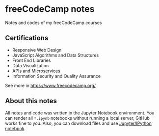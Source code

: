 # freeCodeCamp notes
Notes and codes of my freeCodeCamp courses

## Certifications
* Responsive Web Design
* JavaScript Algorithms and Data Structures
* Front End Libraries
* Data Visualization
* APIs and Microservices
* Information Security and Quality Assurance

See more in https://www.freecodecamp.org/

## About this notes
All notes and code was written in the Jupyter Notebook environment. You can render all `*.ipynb` notebooks without running a local server, GitHub works fine to you. Also, you can download files and use [Jupyter/IPython notebook](https://jupyter.org/).
